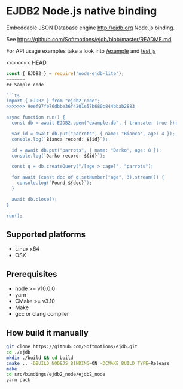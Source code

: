 # EJDB2 Node.js native binding

Embeddable JSON Database engine http://ejdb.org Node.js binding.

See https://github.com/Softmotions/ejdb/blob/master/README.md

For API usage examples take a look into [/example](https://github.com/Softmotions/ejdb/tree/master/src/bindings/ejdb2_node/example) and [test.js](https://github.com/Softmotions/ejdb/tree/master/src/bindings/ejdb2_node/test.js)

<<<<<<< HEAD
```javascript
const { EJDB2 } = require('node-ejdb-lite');
=======
## Sample code

```ts
import { EJDB2 } from "ejdb2_node";
>>>>>>> 9eef97fe76dbbe36f4201e57b680c844bbab2883

async function run() {
  const db = await EJDB2.open("example.db", { truncate: true });

  var id = await db.put("parrots", { name: "Bianca", age: 4 });
  console.log(`Bianca record: ${id}`);

  id = await db.put("parrots", { name: "Darko", age: 8 });
  console.log(`Darko record: ${id}`);

  const q = db.createQuery("/[age > :age]", "parrots");

  for await (const doc of q.setNumber("age", 3).stream()) {
    console.log(`Found ${doc}`);
  }

  await db.close();
}

run();
```

## Supported platforms

- Linux x64
- OSX

## Prerequisites

- node >= v10.0.0
- yarn
- CMake >= v3.10
- Make
- gcc or clang compiler

## How build it manually

```sh
git clone https://github.com/Softmotions/ejdb.git
cd ./ejdb
mkdir ./build && cd build
cmake .. -DBUILD_NODEJS_BINDING=ON -DCMAKE_BUILD_TYPE=Release
make
cd src/bindings/ejdb2_node/ejdb2_node
yarn pack
```
